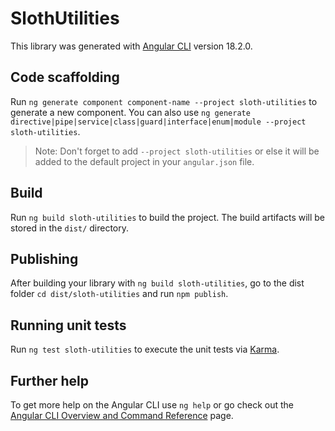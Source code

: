 # SlothUtilities

This library was generated with [Angular CLI](https://github.com/angular/angular-cli) version 18.2.0.

## Code scaffolding

Run `ng generate component component-name --project sloth-utilities` to generate a new component. You can also use `ng generate directive|pipe|service|class|guard|interface|enum|module --project sloth-utilities`.
> Note: Don't forget to add `--project sloth-utilities` or else it will be added to the default project in your `angular.json` file. 

## Build

Run `ng build sloth-utilities` to build the project. The build artifacts will be stored in the `dist/` directory.

## Publishing

After building your library with `ng build sloth-utilities`, go to the dist folder `cd dist/sloth-utilities` and run `npm publish`.

## Running unit tests

Run `ng test sloth-utilities` to execute the unit tests via [Karma](https://karma-runner.github.io).

## Further help

To get more help on the Angular CLI use `ng help` or go check out the [Angular CLI Overview and Command Reference](https://angular.dev/tools/cli) page.

